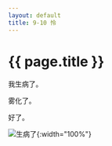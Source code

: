 ```yaml
---
layout: default
title: 9-10 怜	
---
```


# {{ page.title }}
我生病了。

雾化了。


好了。

![生病了](/assets/img/9-10怜.jpg){:width="100%"}
